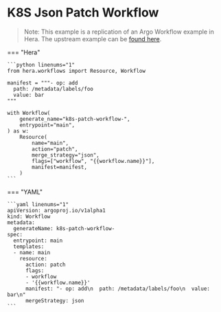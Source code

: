 # K8S Json Patch Workflow

> Note: This example is a replication of an Argo Workflow example in Hera. The upstream example can be [found here](https://github.com/argoproj/argo-workflows/blob/master/examples/k8s-json-patch-workflow.yaml).




=== "Hera"

    ```python linenums="1"
    from hera.workflows import Resource, Workflow

    manifest = """- op: add
      path: /metadata/labels/foo
      value: bar
    """

    with Workflow(
        generate_name="k8s-patch-workflow-",
        entrypoint="main",
    ) as w:
        Resource(
            name="main",
            action="patch",
            merge_strategy="json",
            flags=["workflow", "{{workflow.name}}"],
            manifest=manifest,
        )
    ```

=== "YAML"

    ```yaml linenums="1"
    apiVersion: argoproj.io/v1alpha1
    kind: Workflow
    metadata:
      generateName: k8s-patch-workflow-
    spec:
      entrypoint: main
      templates:
      - name: main
        resource:
          action: patch
          flags:
          - workflow
          - '{{workflow.name}}'
          manifest: "- op: add\n  path: /metadata/labels/foo\n  value: bar\n"
          mergeStrategy: json
    ```


